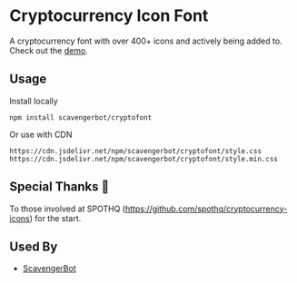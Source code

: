 # Cryptocurrency Icon Font
A cryptocurrency font with over 400+ icons and actively being added to. <br>
Check out the [demo](https://codepen.io/oneezy/pen/YzWLxPO).


## Usage
Install locally
```
npm install scavengerbot/cryptofont
```
Or use with CDN
```
https://cdn.jsdelivr.net/npm/scavengerbot/cryptofont/style.css
https://cdn.jsdelivr.net/npm/scavengerbot/cryptofont/style.min.css
```

## Special Thanks 👏

To those involved at SPOTHQ (https://github.com/spothq/cryptocurrency-icons) for the start.


## Used By
- [ScavengerBot](https://scavengerbot.io)